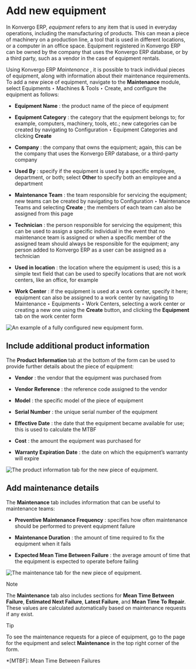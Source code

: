 # Add new equipment

In Konvergo ERP, _equipment_ refers to any item that is used in everyday operations,
including the manufacturing of products. This can mean a piece of machinery on
a production line, a tool that is used in different locations, or a computer
in an office space. Equipment registered in Konvergo ERP can be owned by the company
that uses the Konvergo ERP database, or by a third party, such as a vendor in the case
of equipment rentals.

Using Konvergo ERP _Maintenance_ , it is possible to track individual pieces of
equipment, along with information about their maintenance requirements. To add
a new piece of equipment, navigate to the **Maintenance** module, select
Equipments ‣ Machines & Tools ‣ Create, and configure the equipment as
follows:

  * **Equipment Name** : the product name of the piece of equipment

  * **Equipment Category** : the category that the equipment belongs to; for example, computers, machinery, tools, etc.; new categories can be created by navigating to Configuration ‣ Equipment Categories and clicking **Create**

  * **Company** : the company that owns the equipment; again, this can be the company that uses the Konvergo ERP database, or a third-party company

  * **Used By** : specify if the equipment is used by a specific employee, department, or both; select **Other** to specify both an employee and a department

  * **Maintenance Team** : the team responsible for servicing the equipment; new teams can be created by navigating to Configuration ‣ Maintenance Teams and selecting **Create** ; the members of each team can also be assigned from this page

  * **Technician** : the person responsible for servicing the equipment; this can be used to assign a specific individual in the event that no maintenance team is assigned or when a specific member of the assigned team should always be responsible for the equipment; any person added to Konvergo ERP as a user can be assigned as a technician

  * **Used in location** : the location where the equipment is used; this is a simple text field that can be used to specify locations that are not work centers, like an office, for example

  * **Work Center** : if the equipment is used at a work center, specify it here; equipment can also be assigned to a work center by navigating to Maintenance ‣ Equipments ‣ Work Centers, selecting a work center or creating a new one using the **Create** button, and clicking the **Equipment** tab on the work center form

![An example of a fully configured new equipment
form.](../../../../_images/new-equipment-form.png)

## Include additional product information

The **Product Information** tab at the bottom of the form can be used to
provide further details about the piece of equipment:

  * **Vendor** : the vendor that the equipment was purchased from

  * **Vendor Reference** : the reference code assigned to the vendor

  * **Model** : the specific model of the piece of equipment

  * **Serial Number** : the unique serial number of the equipment

  * **Effective Date** : the date that the equipment became available for use; this is used to calculate the MTBF

  * **Cost** : the amount the equipment was purchased for

  * **Warranty Expiration Date** : the date on which the equipment’s warranty will expire

![The product information tab for the new piece of
equipment.](../../../../_images/new-equipment-product-information.png)

## Add maintenance details

The **Maintenance** tab includes information that can be useful to maintenance
teams:

  * **Preventive Maintenance Frequency** : specifies how often maintenance should be performed to prevent equipment failure

  * **Maintenance Duration** : the amount of time required to fix the equipment when it fails

  * **Expected Mean Time Between Failure** : the average amount of time that the equipment is expected to operate before failing

![The maintenance tab for the new piece of
equipment.](../../../../_images/new-equipment-maintenance.png)
<div class="alert alert-primary">
<p class="alert-title">
Note</p><p>The <b>Maintenance</b> tab also includes sections for <b>Mean Time Between Failure</b>,
<b>Estimated Next Failure</b>, <b>Latest Failure</b>,
and <b>Mean Time To Repair</b>. These values are calculated automatically based on
maintenance requests if any exist.</p>
</div> <div class="alert alert-info">
<p class="alert-title">
Tip</p><p>To see the maintenance requests for a piece of equipment, go to the page for the equipment and
select <b>Maintenance</b> in the top right corner of the form.</p>
</div>

  *[MTBF]: Mean Time Between Failures

